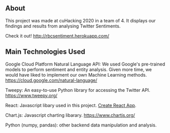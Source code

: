 ## About 

This project was made at cuHacking 2020 in a team of 4. It displays our findings and results from analysing Twitter Sentiments. 

Check it out! http://rbcsentiment.herokuapp.com/

## Main Technologies Used

Google Cloud Platform Natural Language API: We used Google's pre-trained models to perform sentiment and entity analysis. Given more time, we would have liked to implement our own Machine Learning methods. https://cloud.google.com/natural-language/

Tweepy: An easy-to-use Python library for accessing the Twitter API. https://www.tweepy.org/ 

React: Javascript libary used in this project. [Create React App](https://github.com/facebook/create-react-app). 

Chart.js: Javascript charting libarary. https://www.chartjs.org/

Python (numpy, pandas): other backend data manipulation and analysis. 
